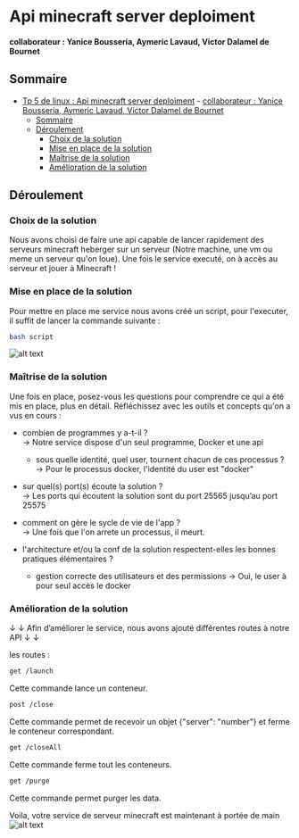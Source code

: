# Api minecraft server deploiment

#### collaborateur : Yanice Bousseria, Aymeric Lavaud, Victor Dalamel de Bournet


## Sommaire

- [Tp 5 de linux : Api minecraft server deploiment](#tp-5-de-linux--api-minecraft-server-deploiment)
      - [collaborateur : Yanice Bousseria, Aymeric Lavaud, Victor Dalamel de Bournet](#collaborateur--yanice-bousseria-aymeric-lavaud-victor-dalamel-de-bournet)
  - [Sommaire](#sommaire)
  - [Déroulement](#déroulement)
    - [Choix de la solution](#choix-de-la-solution)
    - [Mise en place de la solution](#mise-en-place-de-la-solution)
    - [Maîtrise de la solution](#maîtrise-de-la-solution)
    - [Amélioration de la solution](#amélioration-de-la-solution)
 
 ## Déroulement

### Choix de la solution

Nous avons choisi de faire une api capable de lancer rapidement des serveurs minecraft heberger sur un serveur (Notre machine, une vm ou meme un serveur qu'on loue).
Une fois le service executé, on à accès au serveur et jouer à Minecraft !


### Mise en place de la solution
Pour mettre en place me service nous avons créé un script, pour l'executer, il suffit de lancer la commande suivante :
```bash
bash script
```
![alt text](https://miro.medium.com/max/688/1*aqOwM4T47u7riL32Fn235Q.png)


### Maîtrise de la solution

Une fois en place, posez-vous les questions pour comprendre ce qui a été mis en place, plus en détail. Réfléchissez avec les outils et concepts qu'on a vus en cours :

- combien de programmes y a-t-il ?  
-> Notre service dispose d'un seul programme, Docker et une api
  - sous quelle identité, quel user, tournent chacun de ces processus ?  
-> Pour le processus docker, l'identité du user est "docker"
- sur quel(s) port(s) écoute la solution ?  
-> Les ports qui écoutent la solution sont du port 25565 jusqu’au port 25575
- comment on gère le sycle de vie de l'app ?  
-> Une fois que l'on arrete un processus, il meurt.

- l'architecture et/ou la conf de la solution respectent-elles les bonnes pratiques élémentaires ?
  - gestion correcte des utilisateurs et des permissions
-> Oui, le user à pour seul accès le docker 

### Amélioration de la solution

↓  ↓ Afin d’améliorer le service, nous avons ajouté différentes routes à notre API ↓  ↓


les routes :

```bash
get /launch
````
Cette commande lance un conteneur.

```bash
post /close
```
Cette commande permet de recevoir un objet {"server": "number"} et ferme le conteneur correspondant. 

```bash
get /closeAll
```
Cette commande ferme tout les conteneurs.

```bash
get /purge
```
Cette commande permet purger les data.   


Voila, votre service de serveur minecraft est maintenant à portée de main  
![alt text](https://miro.medium.com/max/415/1*JS8H0spN34TK4LXVQAWUdQ.png)


